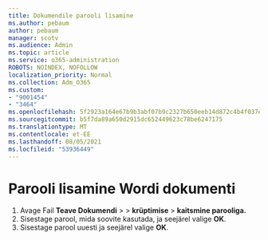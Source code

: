 ```yaml
---
title: Dokumendile parooli lisamine
ms.author: pebaum
author: pebaum
manager: scotv
ms.audience: Admin
ms.topic: article
ms.service: o365-administration
ROBOTS: NOINDEX, NOFOLLOW
localization_priority: Normal
ms.collection: Adm_O365
ms.custom:
- "9001454"
- "3464"
ms.openlocfilehash: 5f2923a164e67b9b3abf07b9c2327b650eeb14d872c4b4f037e0c82a209c5728
ms.sourcegitcommit: b5f7da89a650d2915dc652449623c78be6247175
ms.translationtype: MT
ms.contentlocale: et-EE
ms.lasthandoff: 08/05/2021
ms.locfileid: "53936449"
---
```

# <a name="add-a-password-to-a-word-document"></a>Parooli lisamine Wordi dokumenti

1. Avage Fail **Teave Dokumendi**  >    >  **krüptimise**  >  **kaitsmine parooliga.**
2. Sisestage parool, mida soovite kasutada, ja seejärel valige **OK**.
3. Sisestage parool uuesti ja seejärel valige **OK**.